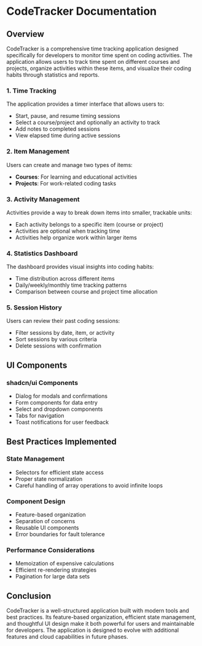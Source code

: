 # CodeTracker Documentation

## Overview

CodeTracker is a comprehensive time tracking application designed specifically for developers to monitor time spent on coding activities. The application allows users to track time spent on different courses and projects, organize activities within these items, and visualize their coding habits through statistics and reports.



### 1. Time Tracking

The application provides a timer interface that allows users to:
- Start, pause, and resume timing sessions
- Select a course/project and optionally an activity to track
- Add notes to completed sessions
- View elapsed time during active sessions



### 2. Item Management

Users can create and manage two types of items:
- **Courses**: For learning and educational activities
- **Projects**: For work-related coding tasks



### 3. Activity Management

Activities provide a way to break down items into smaller, trackable units:
- Each activity belongs to a specific item (course or project)
- Activities are optional when tracking time
- Activities help organize work within larger items



### 4. Statistics Dashboard

The dashboard provides visual insights into coding habits:
- Time distribution across different items
- Daily/weekly/monthly time tracking patterns
- Comparison between course and project time allocation



### 5. Session History

Users can review their past coding sessions:
- Filter sessions by date, item, or activity
- Sort sessions by various criteria
- Delete sessions with confirmation




## UI Components


### shadcn/ui Components
- Dialog for modals and confirmations
- Form components for data entry
- Select and dropdown components
- Tabs for navigation
- Toast notifications for user feedback

## Best Practices Implemented

### State Management
- Selectors for efficient state access
- Proper state normalization
- Careful handling of array operations to avoid infinite loops

### Component Design
- Feature-based organization
- Separation of concerns
- Reusable UI components
- Error boundaries for fault tolerance

### Performance Considerations
- Memoization of expensive calculations
- Efficient re-rendering strategies
- Pagination for large data sets


## Conclusion

CodeTracker is a well-structured application built with modern tools and best practices. Its feature-based organization, efficient state management, and thoughtful UI design make it both powerful for users and maintainable for developers. The application is designed to evolve with additional features and cloud capabilities in future phases.
